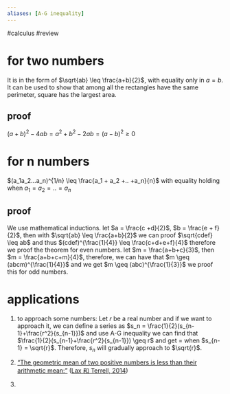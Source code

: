 ```yaml
---
aliases: [A-G inequality]
---
```

#calculus #review 
# for two numbers
It is in the form of $\sqrt{ab} \leq \frac{a+b}{2}$, with equality only in $a = b$. It can be used to show that among all the rectangles have the same perimeter, square has the largest area. 
## proof
$(a+b)^2 - 4ab = a^2 +b^2-2ab = (a-b)^2 \geq 0$ 

# for n numbers 
$(a_1a_2…a_n)^{1/n} \leq \frac{a_1 + a_2 +.. +a_n}{n}$ with equality holding when $a_1 =a_2 =.. = a_n$
## proof 
We use mathematical inductions. 
let $a = \frac{c +d}{2}$, $b = \frac{e + f}{2}$, then with $\sqrt{ab} \leq \frac{a+b}{2}$ we can proof $\sqrt{cdef} \leq ab$ and thus $(cdef)^{\frac{1}{4}} \leq \frac{c+d+e+f}{4}$ therefore we proof the theorem for even numbers.
let $m = \frac{a+b+c}{3}$, then $m = \frac{a+b+c+m}{4}$, therefore, we can have that $m \geq (abcm)^{\frac{1}{4}}$ and we get $m \geq (abc)^{\frac{1}{3}}$ we proof this for odd numbers.

# applications
1. to approach some numbers: Let $r$ be a real number and if we want to approach it, we can define a series as $s_n = \frac{1}{2}(s_{n-1}+\frac{r^2}{s_{n-1}})$  and use A-G inequality we can find that $\frac{1}{2}(s_{n-1}+\frac{r^2}{s_{n-1}}) \geq r$ and get $=$ when $s_{n-1} = \sqrt{r}$.  Therefore, $s_n$ will gradually approach to $\sqrt{r}$. 


1. <span class="highlight" data-annotation="%7B%22attachmentURI%22%3A%22http%3A%2F%2Fzotero.org%2Fusers%2F9667514%2Fitems%2FYL3VT4CZ%22%2C%22annotationKey%22%3A%22LPXH6G8C%22%2C%22color%22%3A%22%23ffd400%22%2C%22pageLabel%22%3A%225%22%2C%22position%22%3A%7B%22pageIndex%22%3A17%2C%22rects%22%3A%5B%5B317.162%2C442.588%2C376.711%2C451.594%5D%2C%5B62.88%2C430.588%2C320.777%2C439.594%5D%5D%7D%2C%22citationItem%22%3A%7B%22uris%22%3A%5B%22http%3A%2F%2Fzotero.org%2Fusers%2F9667514%2Fitems%2FT6IUTL24%22%5D%2C%22locator%22%3A%225%22%7D%7D" ztype="zhighlight"><a href="zotero://open-pdf/library/items/YL3VT4CZ?page=18&#x26;annotation=LPXH6G8C">“The geometric mean of two positive numbers is less than their arithmetic mean:”</a></span> <span class="citation" data-citation="%7B%22citationItems%22%3A%5B%7B%22uris%22%3A%5B%22http%3A%2F%2Fzotero.org%2Fusers%2F9667514%2Fitems%2FT6IUTL24%22%5D%7D%5D%2C%22properties%22%3A%7B%7D%7D" ztype="zcitation">(<span class="citation-item"><a href="zotero://select/library/items/T6IUTL24">Lax 和 Terrell, 2014</a></span>)</span>
2. 
